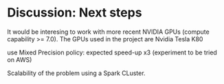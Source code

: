 # Discussion: Next steps

It would be interesing to work with more recent NVIDIA GPUs (compute capability >= 7.0). The GPUs used in the project are Nvidia Tesla K80 

use Mixed Precision policy: expected speed-up x3 (experiment to be tried on AWS)



Scalability of the problem using a Spark CLuster.
